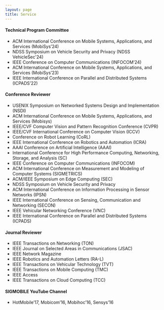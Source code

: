 ```yaml
---
layout: page
title: Service
---
```

#### Technical Program Committee
* ACM International Conference on Mobile Systems, Applications, and Services (MobiSys’24)
* NDSS Symposium on Vehicle Security and Privacy (NDSS VehicleSec'24)
* IEEE Conference on Computer Communications (INFOCOM’24)
* ACM International Conference on Mobile Systems, Applications, and Services (MobiSys’23)
* IEEE International Conference on Parallel and Distributed Systems (ICPADS’22)

#### Conference Reviewer
* USENIX Symposium on Networked Systems Design and Implementation (NSDI)
* ACM International Conference on Mobile Systems, Applications, and Services (Mobisys)
* IEEE/CVF Computer Vision and Pattern Recognition Conference (CVPR)
* IEEE/CVF International Conference on Computer Vision (ICCV)
* Conference on Robot Learning (CoRL)
* IEEE International Conference on Robotics and Automation (ICRA)
* AAAI Conference on Artificial Intelligence (AAAI)
* International Conference for High Performance Computing, Networking, Storage, and Analysis (SC)
* IEEE Conference on Computer Communications (INFOCOM)
* ACM International Conference on Measurement and Modeling of Computer Systems (SIGMETRICS)
* ACM/IEEE Symposium on Edge Computing (SEC)
* NDSS Symposium on Vehicle Security and Privacy
* ACM International Conference on Information Processing in Sensor Networks (IPSN)
* IEEE International Conference on Sensing, Communication and Networking (SECON)
* IEEE Vehicular Networking Conference (VNC)
* IEEE International Conference on Parallel and Distributed Systems (ICPADS)


#### Journal Reviewer
* IEEE Transactions on Networking (TON)
* IEEE Journal on Selected Areas in Communications (JSAC)
* IEEE Network Magazine
* IEEE Robotics and Automation Letters (RA-L)
* IEEE Transactions on Vehicular Technology (TVT)
* IEEE Transactions on Mobile Computing (TMC)
* IEEE Access
* IEEE Transactions on Cloud Computing (TCC)

#### SIGMOBILE YouTube Channel
* HotMobile’17, Mobicom’16, Mobihoc’16, Sensys’16
